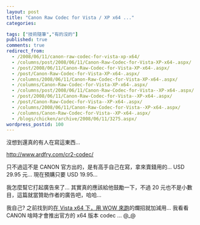 ```yaml
---
layout: post
title: "Canon Raw Codec for Vista / XP x64 ..."
categories:

tags: ["技術隨筆","有的沒的"]
published: true
comments: true
redirect_from:
  - /2008/06/11/canon-raw-codec-for-vista-xp-x64/
  - /columns/post/2008/06/11/Canon-Raw-Codec-for-Vista-XP-x64-.aspx/
  - /post/2008/06/11/Canon-Raw-Codec-for-Vista-XP-x64-.aspx/
  - /post/Canon-Raw-Codec-for-Vista-XP-x64-.aspx/
  - /columns/2008/06/11/Canon-Raw-Codec-for-Vista-XP-x64-.aspx/
  - /columns/Canon-Raw-Codec-for-Vista-XP-x64-.aspx/
  - /columns/post/2008/06/11/Canon-Raw-Codec-for-Vista--XP-x64-.aspx/
  - /post/2008/06/11/Canon-Raw-Codec-for-Vista--XP-x64-.aspx/
  - /post/Canon-Raw-Codec-for-Vista--XP-x64-.aspx/
  - /columns/2008/06/11/Canon-Raw-Codec-for-Vista--XP-x64-.aspx/
  - /columns/Canon-Raw-Codec-for-Vista--XP-x64-.aspx/
  - /blogs/chicken/archive/2008/06/11/3275.aspx/
wordpress_postid: 100
---
```


沒想到還真的有人在寫這東西...

http://www.ardfry.com/cr2-codec/

只不過這不是 CANON 官方出的，是有高手自己在寫，拿來賣錢用的... USD 29.95 元... 現在預購只要 USD 19.95...

我怎麼幫它打起廣告來了... 其實真的應該給他鼓勵一下，不過 20 元也不是小數目，這篇就當贊助作者的廣告吧，哈哈...

我自己? 之前找到的[在 Vista x64 下，用 WOW 來跑](/post/e5868de5baa6e68f9be8a39d-Vista--Vista-Ultimate-(x64).aspx)的爛招就加減用... 我看看 CANON 啥時才會推出官方的 x64 版本 codec ... @_@
